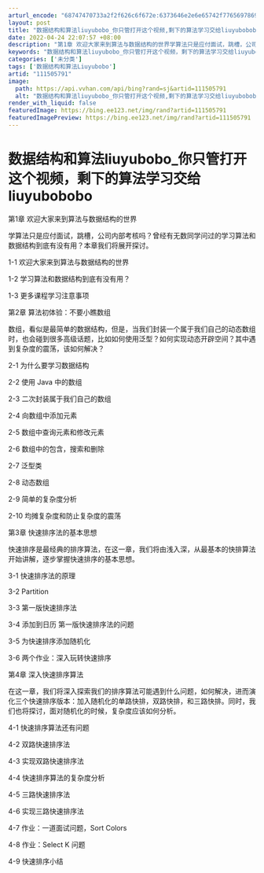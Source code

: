 ```yaml
---
arturl_encode: "68747470733a2f2f626c6f672e:6373646e2e6e65742f77656978696e5f33393834363238392f:61727469636c652f64657461696c732f313131353035373931"
layout: post
title: "数据结构和算法liuyubobo_你只管打开这个视频,剩下的算法学习交给liuyubobobo"
date: 2022-04-24 22:07:57 +08:00
description: "第1章 欢迎大家来到算法与数据结构的世界学算法只是应付面试，跳槽，公司内部考核吗？曾经有无数同学问过"
keywords: "数据结构和算法liuyubobo_你只管打开这个视频，剩下的算法学习交给liuyubobobo"
categories: ['未分类']
tags: ['数据结构和算法Liuyubobo']
artid: "111505791"
image:
  path: https://api.vvhan.com/api/bing?rand=sj&artid=111505791
  alt: "数据结构和算法liuyubobo_你只管打开这个视频,剩下的算法学习交给liuyubobobo"
render_with_liquid: false
featuredImage: https://bing.ee123.net/img/rand?artid=111505791
featuredImagePreview: https://bing.ee123.net/img/rand?artid=111505791
---
```


# 数据结构和算法liuyubobo\_你只管打开这个视频，剩下的算法学习交给liuyubobobo

第1章 欢迎大家来到算法与数据结构的世界

学算法只是应付面试，跳槽，公司内部考核吗？曾经有无数同学问过的学习算法和数据结构到底有没有用？本章我们将展开探讨。

1-1 欢迎大家来到算法与数据结构的世界

1-2 学习算法和数据结构到底有没有用？

1-3 更多课程学习注意事项

第2章 算法初体验：不要小瞧数组

数组，看似是最简单的数据结构，但是，当我们封装一个属于我们自己的动态数组时，也会碰到很多高级话题，比如如何使用泛型？如何实现动态开辟空间？其中遇到复杂度的震荡，该如何解决？

2-1 为什么要学习数据结构

2-2 使用 Java 中的数组

2-3 二次封装属于我们自己的数组

2-4 向数组中添加元素

2-5 数组中查询元素和修改元素

2-6 数组中的包含，搜索和删除

2-7 泛型类

2-8 动态数组

2-9 简单的复杂度分析

2-10 均摊复杂度和防止复杂度的震荡

第3章 快速排序法的基本思想

快速排序是最经典的排序算法，在这一章，我们将由浅入深，从最基本的快排算法开始讲解，逐步掌握快速排序的基本思想。

3-1 快速排序法的原理

3-2 Partition

3-3 第一版快速排序法

3-4 添加到日历 第一版快速排序法的问题

3-5 为快速排序添加随机化

3-6 两个作业：深入玩转快速排序

第4章 深入快速排序算法

在这一章，我们将深入探索我们的排序算法可能遇到什么问题，如何解决，进而演化三个快速排序版本：加入随机化的单路快排，双路快排，和三路快排。同时，我们也将探讨，面对随机化的时候，复杂度应该如何分析。

4-1 快速排序算法还有问题

4-2 双路快速排序法

4-3 实现双路快速排序法

4-4 快速排序算法的复杂度分析

4-5 三路快速排序法

4-6 实现三路快速排序法

4-7 作业：一道面试问题，Sort Colors

4-8 作业：Select K 问题

4-9 快速排序小结